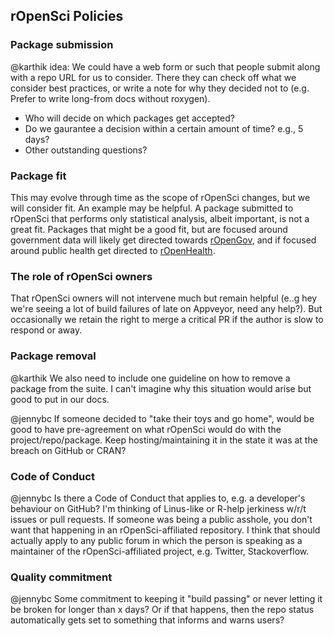 ## rOpenSci Policies

### Package submission

@karthik idea: We could have a web form or such that people submit along with a repo URL for us to consider. There they can check off what we consider best practices, or write a note for why they decided not to (e.g. Prefer to write long-from docs without roxygen).

* Who will decide on which packages get accepted?
* Do we gaurantee a decision within a certain amount of time? e.g., 5 days?
* Other outstanding questions?

### Package fit

This may evolve through time as the scope of rOpenSci changes, but we will consider fit. An example may be helpful. A package submitted to rOpenSci that performs only statistical analysis, albeit important, is not a great fit. Packages that might be a good fit, but are focused around government data will likely get directed towards [rOpenGov](http://ropengov.github.io/), and if focused around public health get directed to [rOpenHealth](https://github.com/ropenhealth). 

### The role of rOpenSci owners

That rOpenSci owners will not intervene much but remain helpful (e..g hey we're seeing a lot of build failures of late on Appveyor, need any help?). But occasionally we retain the right to merge a critical PR if the author is slow to respond or away.

### Package removal 

@karthik We also need to include one guideline on how to remove a package from the suite. I can't imagine why this situation would arise but good to put in our docs.

@jennybc If someone decided to "take their toys and go home", would be good to have pre-agreement on what rOpenSci would do with the project/repo/package. Keep hosting/maintaining it in the state it was at the breach on GitHub or CRAN?

### Code of Conduct

@jennybc Is there a Code of Conduct that applies to, e.g. a developer's behaviour on GitHub? I'm thinking of Linus-like or R-help jerkiness w/r/t issues or pull requests. If someone was being a public asshole, you don't want that happening in an rOpenSci-affiliated repository. I think that should actually apply to any public forum in which the person is speaking as a maintainer of the rOpenSci-affiliated project, e.g. Twitter, Stackoverflow.

### Quality commitment

@jennybc Some commitment to keeping it "build passing" or never letting it be broken for longer than x days? Or if that happens, then the repo status automatically gets set to something that informs and warns users?
